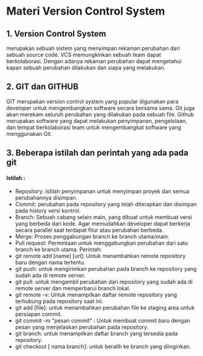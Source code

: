 # Materi Version Control System 

## 1.	Version Control System 
merupakan sebuah sistem yang menyimpan rekaman perubahan dari sebuah source code. VCS memungkinkan sebuah team dapat berkolaborasi. Dengan adanya rekaman perubahan dapat mengetahui kapan sebuah perubahan dilakukan dan siapa yang melakukan. 

## 2.	GIT dan GITHUB
GIT merupakan version control system yang popular digunakan para developer untuk mengembangkan software secara bersama sama. Git juga akan merekam seluruh perubahan yang dilakukan pada sebuah file. Github merupakan software yang dapat melakukan penyimpanan, pengelolaan, dan  tempat berkolaborasi team untuk mengembangkat software yang menggunakan Git. 

## 3.	Beberapa istilah dan perintah yang ada pada git
#### Istilah :
- Repository: istilah penyimpanan untuk menyimpan proyek dan semua perubahannya disimpan.
- Commit: perubahan pada repository yang telah diterapkan dan disimpan pada history versi kontrol.
-	Branch: Sebuah cabang selain main, yang dibuat untuk membuat versi yang berbeda dari kode. Agar memudahkan developer dapat berkerja secara parallel saat terdapat fitur atau perubahan berbeda. 
-	Merge: Proses penggabungan branch ke branch utama/main. 
-	Pull request: Permintaan untuk menggabungkan perubahan dari satu branch ke branch utama.
Perintah:  
-	git remote add [name] [url]:  Untuk menambahkan remote repository baru dengan nama tertentu.
-	git push: untuk mengirimkan perubahan  pada branch ke repository yang sudah ada di remote server.
-	git pull: untuk mengambil perubahan dari repository yang sudah ada di remote server dan memperbarui branch lokal.
-	git remote -v: Untuk menampilkan daftar remote repository yang terhubung pada repository saat ini.
-	git add [file]: untuk menambahkan perubahan file ke staging area untuk persiapan commit.
-	git commit -m "pesan commit" : Untuk membuat commit baru dengan pesan yang menjelaskan perubahan pada repository.
-	git branch: untuk menampilkan daftar branch yang tersedia pada repository.
-	git checkout [ nama branch]: untuk beralih ke branch yang diinginkan.

